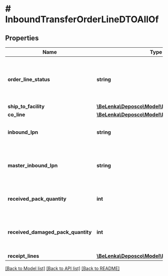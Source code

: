 # # InboundTransferOrderLineDTOAllOf

## Properties

Name | Type | Description | Notes
------------ | ------------- | ------------- | -------------
**order_line_status** | **string** | Status of the order line. New order lines should be created with a status of New. | [optional] [readonly]
**ship_to_facility** | [**\BeLenka\Deposco\Model\NullableEntityRef**](NullableEntityRef.md) |  | [optional]
**co_line** | [**\BeLenka\Deposco\Model\EntityRef**](EntityRef.md) |  | [optional]
**inbound_lpn** | **string** | LPN number for the LPN in which stock is sent/received. | [optional]
**master_inbound_lpn** | **string** | LPN number for the pallet on which the LPN for the order line is stacked. | [optional]
**received_pack_quantity** | **int** | Quantity of the item/pack that was received. | [optional]
**received_damaged_pack_quantity** | **int** | Quantity of the item/pack that was received in a damaged condition. | [optional]
**receipt_lines** | [**\BeLenka\Deposco\Model\ReceiptCollectionDTO**](ReceiptCollectionDTO.md) |  | [optional]

[[Back to Model list]](../../README.md#models) [[Back to API list]](../../README.md#endpoints) [[Back to README]](../../README.md)
